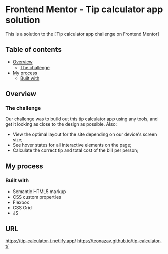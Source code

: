 # Frontend Mentor - Tip calculator app solution

This is a solution to the [Tip calculator app challenge on Frontend Mentor]

## Table of contents

- [Overview](#overview)
  - [The challenge](#the-challenge)
- [My process](#my-process)
  - [Built with](#built-with)

## Overview

### The challenge

Our challenge was to build out this tip calculator app using any tools, and get it looking as close to the design as possible. Also:

- View the optimal layout for the site depending on our device's screen size;
- See hover states for all interactive elements on the page;
- Calculate the correct tip and total cost of the bill per person;

## My process

### Built with

- Semantic HTML5 markup
- CSS custom properties
- Flexbox
- CSS Grid
- JS

## URL

https://tip-calculator-t.netlify.app/
https://teonazav.github.io/tip-calculator-t/
